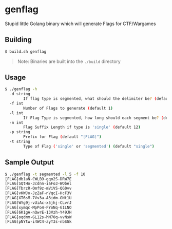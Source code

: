 # genflag

Stupid little Golang binary which will generate Flags for CTF/Wargames

## Building

```bash
$ build.sh genflag
```

> Note: Binaries are built into the `./build` directory

## Usage

```bash
$ ./genflag -h
  -d string
    	If flag type is segmented, what should the delimiter be? (default "-")
  -f int
    	Number of Flags to generate (default 1)
  -l int
    	If Flag Type is segmented, how long should each segment be? (default 4)
  -n int
    	Flag Suffix Length if type is 'single' (default 12)
  -p string
    	Prefix for Flag (default "[FLAG]")
  -t string
    	Type of Flag ('single' or 'segmented') (default "single")
```

## Sample Output

```bash
$ ./genflag -t segmented -l 5 -f 10
[FLAG]db1aN-CWLB9-gqo2S-DRW7E
[FLAG]SQtHo-3cdnn-iaFo3-WObel
[FLAG]TbrzR-Omf9z-mViVS-QG0vv
[FLAG]vKWJo-JzZaF-nVqcI-HcF3V
[FLAG]XT6sM-7Vv3a-A3idm-GNt1U
[FLAG]WYg9j-vUiAc-x5jhj-CLvrJ
[FLAG]xymqc-MpPo4-FYoNq-G1LNO
[FLAG]6K1gA-nQwrE-13Vzh-Y49JH
[FLAG]oqdmm-GL12s-hM70q-vvNsW
[FLAG]pNYtw-i4WC4-ayT3s-nbSGk
```